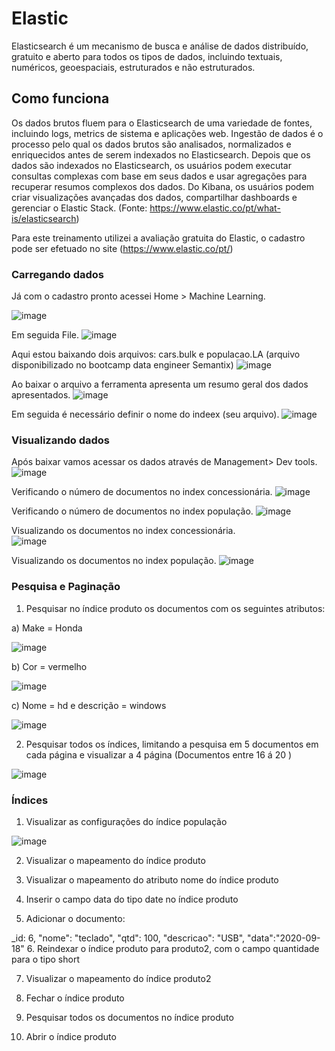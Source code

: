 # Elastic
Elasticsearch é um mecanismo de busca e análise de dados distribuído, gratuito e aberto para todos os tipos de dados, incluindo textuais, numéricos, geoespaciais, estruturados e não estruturados. 


## Como funciona
Os dados brutos fluem para o Elasticsearch de uma variedade de fontes, incluindo logs, metrics de sistema e aplicações web. Ingestão de dados é o processo pelo qual os dados brutos são analisados, normalizados e enriquecidos antes de serem indexados no Elasticsearch. Depois que os dados são indexados no Elasticsearch, os usuários podem executar consultas complexas com base em seus dados e usar agregações para recuperar resumos complexos dos dados. Do Kibana, os usuários podem criar visualizações avançadas dos dados, compartilhar dashboards e gerenciar o Elastic Stack. (Fonte: https://www.elastic.co/pt/what-is/elasticsearch)


Para este treinamento utilizei a avaliação gratuita do Elastic, o cadastro pode ser efetuado no site (https://www.elastic.co/pt/)


### Carregando dados

Já com o cadastro pronto acessei Home > Machine Learning.

![image](https://user-images.githubusercontent.com/78691172/179357928-230b3866-5608-4b5b-87a7-cadaafd02bfa.png)  


Em seguida File.
![image](https://user-images.githubusercontent.com/78691172/179358145-5ba0eecf-9779-4106-92c6-0771f5a2def2.png)  

     
Aqui estou baixando dois arquivos: cars.bulk e populacao.LA (arquivo disponibilizado no bootcamp data engineer Semantix)
![image](https://user-images.githubusercontent.com/78691172/179357106-e60e036a-e82a-4ab3-a5c7-7f6ac12cf7b5.png)  
      
Ao baixar o arquivo a ferramenta apresenta um resumo geral dos dados apresentados.
![image](https://user-images.githubusercontent.com/78691172/179357139-c960ea33-69cd-4714-915c-ddc59dc6c23d.png)  
   

Em seguida é necessário definir o nome do indeex (seu arquivo).
![image](https://user-images.githubusercontent.com/78691172/179357158-7fef612a-d86b-4bc9-8aa5-ac6509d41454.png)  





### Visualizando dados

Após baixar vamos acessar os dados através de Management> Dev tools.
![image](https://user-images.githubusercontent.com/78691172/179357303-b058a91c-9cf0-4717-b7cf-6817fb8c1c0a.png)   

   
Verificando o número de documentos no index concessionária.
![image](https://user-images.githubusercontent.com/78691172/179357385-b6e808f1-f43a-4692-adad-5588e349abc9.png)   
   

Verificando o número de documentos no index população.
![image](https://user-images.githubusercontent.com/78691172/179357457-960169cb-165a-4477-8cc1-8c2abc53a8a9.png)   

Visualizando os documentos no index concessionária.    
![image](https://user-images.githubusercontent.com/78691172/179357571-8f0e123f-a22d-47f3-9a99-9066c35c138c.png)   
   
Visualizando os documentos no index população. 
![image](https://user-images.githubusercontent.com/78691172/179357648-65ad6239-402b-45ea-bddf-d4b1df87abc6.png)   



### Pesquisa e Paginação

1. Pesquisar no índice produto os documentos com os seguintes atributos:

a) Make = Honda   
  
![image](https://user-images.githubusercontent.com/78691172/179367045-80c95aed-40e9-4154-8eb9-a4d0f3dbac5f.png)





b) Cor = vermelho

![image](https://user-images.githubusercontent.com/78691172/179368889-01455f7f-27ac-4f39-bb67-77def60326c9.png)


c) Nome = hd e descrição = windows


![image](https://user-images.githubusercontent.com/78691172/179369047-8e7d8799-be91-49bd-bf65-23a9a4f2108b.png)
     

2. Pesquisar todos os índices, limitando a pesquisa em 5 documentos em cada página e visualizar a 4 página (Documentos entre 16 á 20 )

![image](https://user-images.githubusercontent.com/78691172/179369519-a1b66bbc-805b-423b-be9e-28693ad8cba4.png)



### Índices

1. Visualizar as configurações do índice população

![image](https://user-images.githubusercontent.com/78691172/179370405-f383dbbc-e316-4563-a165-cb4afa082f3d.png)



2. Visualizar o mapeamento do índice produto

3. Visualizar o mapeamento do atributo nome do índice produto

4. Inserir o campo data do tipo date no índice produto

5. Adicionar o documento:

_id: 6, "nome": "teclado", "qtd": 100, "descricao": "USB", "data":"2020-09-18"
6. Reindexar o índice produto para produto2, com o campo quantidade para o tipo short

7. Visualizar o mapeamento do índice produto2

8. Fechar o índice produto

9. Pesquisar todos os documentos no índice produto

10. Abrir o índice produto
